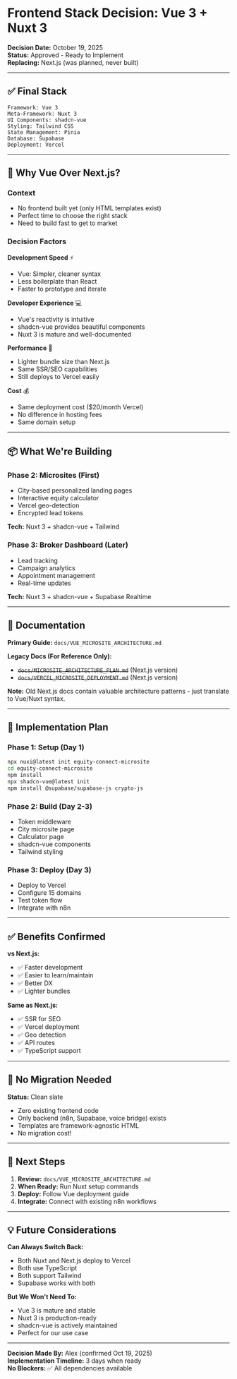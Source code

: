 # Frontend Stack Decision: Vue 3 + Nuxt 3

**Decision Date:** October 19, 2025  
**Status:** Approved - Ready to Implement  
**Replacing:** Next.js (was planned, never built)

---

## ✅ Final Stack

```
Framework: Vue 3
Meta-Framework: Nuxt 3
UI Components: shadcn-vue
Styling: Tailwind CSS
State Management: Pinia
Database: Supabase
Deployment: Vercel
```

---

## 🤔 Why Vue Over Next.js?

### **Context**
- No frontend built yet (only HTML templates exist)
- Perfect time to choose the right stack
- Need to build fast to get to market

### **Decision Factors**

**Development Speed** ⚡
- Vue: Simpler, cleaner syntax
- Less boilerplate than React
- Faster to prototype and iterate

**Developer Experience** 💻
- Vue's reactivity is intuitive
- shadcn-vue provides beautiful components
- Nuxt 3 is mature and well-documented

**Performance** 🚀
- Lighter bundle size than Next.js
- Same SSR/SEO capabilities
- Still deploys to Vercel easily

**Cost** 💰
- Same deployment cost ($20/month Vercel)
- No difference in hosting fees
- Same domain setup

---

## 📦 What We're Building

### **Phase 2: Microsites** (First)
- City-based personalized landing pages
- Interactive equity calculator
- Vercel geo-detection
- Encrypted lead tokens

**Tech:** Nuxt 3 + shadcn-vue + Tailwind

### **Phase 3: Broker Dashboard** (Later)
- Lead tracking
- Campaign analytics
- Appointment management
- Real-time updates

**Tech:** Nuxt 3 + shadcn-vue + Supabase Realtime

---

## 📁 Documentation

**Primary Guide:** `docs/VUE_MICROSITE_ARCHITECTURE.md`

**Legacy Docs (For Reference Only):**
- ~~`docs/MICROSITE_ARCHITECTURE_PLAN.md`~~ (Next.js version)
- ~~`docs/VERCEL_MICROSITE_DEPLOYMENT.md`~~ (Next.js version)

**Note:** Old Next.js docs contain valuable architecture patterns - just translate to Vue/Nuxt syntax.

---

## 🎯 Implementation Plan

### **Phase 1: Setup** (Day 1)
```bash
npx nuxi@latest init equity-connect-microsite
cd equity-connect-microsite
npm install
npx shadcn-vue@latest init
npm install @supabase/supabase-js crypto-js
```

### **Phase 2: Build** (Day 2-3)
- Token middleware
- City microsite page
- Calculator page
- shadcn-vue components
- Tailwind styling

### **Phase 3: Deploy** (Day 3)
- Deploy to Vercel
- Configure 15 domains
- Test token flow
- Integrate with n8n

---

## ✅ Benefits Confirmed

**vs Next.js:**
- ✅ Faster development
- ✅ Easier to learn/maintain
- ✅ Better DX
- ✅ Lighter bundles

**Same as Next.js:**
- ✅ SSR for SEO
- ✅ Vercel deployment
- ✅ Geo detection
- ✅ API routes
- ✅ TypeScript support

---

## 🔄 No Migration Needed

**Status:** Clean slate
- Zero existing frontend code
- Only backend (n8n, Supabase, voice bridge) exists
- Templates are framework-agnostic HTML
- No migration cost!

---

## 🚀 Next Steps

1. **Review:** `docs/VUE_MICROSITE_ARCHITECTURE.md`
2. **When Ready:** Run Nuxt setup commands
3. **Deploy:** Follow Vue deployment guide
4. **Integrate:** Connect with existing n8n workflows

---

## 💡 Future Considerations

**Can Always Switch Back:**
- Both Nuxt and Next.js deploy to Vercel
- Both use TypeScript
- Both support Tailwind
- Supabase works with both

**But We Won't Need To:**
- Vue 3 is mature and stable
- Nuxt 3 is production-ready
- shadcn-vue is actively maintained
- Perfect for our use case

---

**Decision Made By:** Alex (confirmed Oct 19, 2025)  
**Implementation Timeline:** 3 days when ready  
**No Blockers:** ✅ All dependencies available

